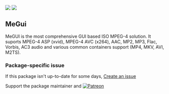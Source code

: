 [![](https://img.shields.io/chocolatey/v/megui?color=green&label=megui)](https://chocolatey.org/packages/megui) [![](https://img.shields.io/chocolatey/dt/megui)](https://chocolatey.org/packages/megui)

## MeGui

MeGUI is the most comprehensive GUI based ISO MPEG-4 solution. It suports MPEG-4 ASP (xvid), MPEG-4 AVC (x264), AAC, MP2, MP3, Flac, Vorbis, AC3 audio and various common containers support (MP4, MKV, AVI, M2TS).

### Package-specific issue
If this package isn't up-to-date for some days, [Create an issue](https://github.com/tunisiano187/Chocolatey-packages/issues/new/choose)

Support the package maintainer and [![Patreon](https://cdn.jsdelivr.net/gh/tunisiano187/Chocolatey-packages@d15c4e19c709e7148588d4523ffc6dd3cd3c7e5e/icons/patreon.png)](https://www.patreon.com/tunisiano)
